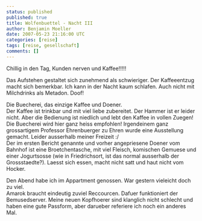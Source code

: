 ```yaml
---
status: published
published: true
title: Wolfenbuettel - Nacht III
author: Benjamin Moeller
date: 2007-05-23 21:16:00 UTC
categories: [reise]
tags: [reise, gesellschaft]
comments: []
---
```


Chillig in den Tag, Kunden nerven und Kaffee!!!!!  

Das Aufstehen gestaltet sich zunehmend als schwieriger. Der Kaffeeentzug macht sich bemerkbar. Ich kann in der Nacht kaum schlafen. Auch nicht mit Milchdrinks als Metadon. Doof!  

Die Buecherei, das einzige Kaffee und Doener.  
Der Kaffee ist trinkbar und mit viel liebe zubereitet. Der Hammer ist er leider nicht. Aber die Bedienung ist niedlich und lebt den Kaffee in vollen Zuegen!  
Die Buecherei wird hier ganz heiss empfohlen! Irgendeinem ganz grossartigem Professor Ehrenbuerger zu Ehren wurde eine Ausstellung gemacht. Leider ausserhalb meiner Freizeit :/  
Der im ersten Bericht genannte und vorher angepriesene Doener vom Bahnhof ist eine Broetchentasche, mit viel Fleisch, komischen Gemuese und einer Jogurtsosse (wie in Friedrichsort, ist das normal ausserhalb der Grossstaedte?). Laesst sich essen, macht nicht satt und haut nicht vom Hocker.  

Den Abend habe ich im Appartment genossen. War gestern vieleicht doch zu viel.  
Amarok braucht eindeutig zuviel Reccourcen. Dafuer funktioniert der Bemusedserver. Meine neuen Kopfhoerer sind klanglich nicht schlecht und haben eine gute Passform, aber darueber referiere ich noch ein anderes Mal.  
